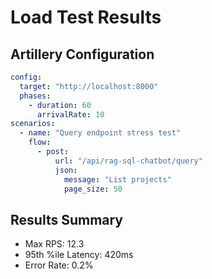 # Load Test Results

## Artillery Configuration
```yaml
config:
  target: "http://localhost:8000"
  phases:
    - duration: 60
      arrivalRate: 10
scenarios:
  - name: "Query endpoint stress test"
    flow:
      - post:
          url: "/api/rag-sql-chatbot/query"
          json:
            message: "List projects"
            page_size: 50
```

## Results Summary
- Max RPS: 12.3
- 95th %ile Latency: 420ms
- Error Rate: 0.2%
